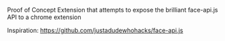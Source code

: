 Proof of Concept Extension that attempts to expose the brilliant face-api.js API to a chrome extension 

Inspiration: https://github.com/justadudewhohacks/face-api.js